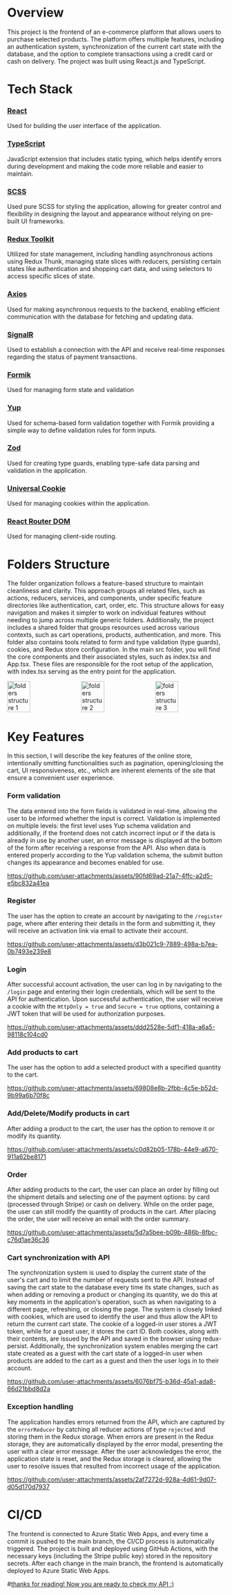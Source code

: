 # Overview
This project is the frontend of an e-commerce platform that allows users to purchase selected products. The platform offers multiple features, including an authentication system, synchronization of the current cart state with the database, and the option to complete transactions using a credit card or cash on delivery. The project was built using React.js and TypeScript.

# Tech Stack
### [React](https://react.dev/)
Used for building the user interface of the application.
### [TypeScript](https://www.typescriptlang.org/)
JavaScript extension that includes static typing, which helps identify errors during development and making the code more reliable and easier to maintain.
### [SCSS](https://sass-lang.com/)
Used pure SCSS for styling the application, allowing for greater control and flexibility in designing the layout and appearance without relying on pre-built UI frameworks.
### [Redux Toolkit](https://redux-toolkit.js.org/)
Utilized for state management, including handling asynchronous actions using Redux Thunk, managing state slices with reducers, persisting certain states like authentication and shopping cart data, and using selectors to access specific slices of state.
### [Axios](https://axios-http.com/)
Used for making asynchronous requests to the backend, enabling efficient communication with the database for fetching and updating data.
### [SignalR](https://dotnet.microsoft.com/en-us/apps/aspnet/signalr)
Used to establish a connection with the API and receive real-time responses regarding the status of payment transactions.
### [Formik](https://formik.org/)
Used for managing form state and validation
### [Yup](https://www.npmjs.com/package/yup)
Used for schema-based form validation together with Formik providing a simple way to define validation rules for form inputs. 
### [Zod](https://zod.dev/)
Used for creating type guards, enabling type-safe data parsing and validation in the application.
### [Universal Cookie](https://www.npmjs.com/package/universal-cookie)
Used for managing cookies within the application.
### [React Router DOM](https://reactrouter.com/en/main)
Used for managing client-side routing.

# Folders Structure
The folder organization follows a feature-based structure to maintain cleanliness and clarity. This approach groups all related files, such as actions, reducers, services, and components, under specific feature directories like authentication, cart, order, etc. This structure allows for easy navigation and makes it simpler to work on individual features without needing to jump across multiple generic folders. Additionally, the project includes a shared folder that groups resources used across various contexts, such as cart operations, products, authentication, and more. This folder also contains tools related to form and type validation (type guards), cookies, and Redux store configuration. In the main src folder, you will find the core components and their associated styles, such as index.tsx and App.tsx. These files are responsible for the root setup of the application, with index.tsx serving as the entry point for the application.

<div style="display: flex; gap: 10px; justify-content: flex-start;">
  <img src="https://github.com/user-attachments/assets/acce84f2-65d2-4a72-b2d5-74f0b9dd7121" alt="folders structure 1" width="33%" align="top">
  <img src="https://github.com/user-attachments/assets/0acef607-85a9-417e-899d-e6cefc4ea9ac" alt="folders structure 2" width="33%" align="top">
  <img src="https://github.com/user-attachments/assets/07265904-5864-4ef1-8500-ff15d317790a" alt="folders structure 3" width="33%" align="top">
</div>

# Key Features

In this section, I will describe the key features of the online store, intentionally omitting functionalities such as pagination, opening/closing the cart, UI responsiveness, etc., which are inherent elements of the site that ensure a convenient user experience.
### Form validation
The data entered into the form fields is validated in real-time, allowing the user to be informed whether the input is correct. Validation is implemented on multiple levels: the first level uses Yup schema validation and additionally, if the frontend does not catch incorrect input or if the data is already in use by another user, an error message is displayed at the bottom of the form after receiving a response from the API. Also when data is entered properly according to the Yup validation schema, the submit button changes its appearance and becomes enabled for use.

https://github.com/user-attachments/assets/90fd69ad-21a7-4ffc-a2d5-e5bc832a41ea

### Register
The user has the option to create an account by navigating to the `/register` page, where after entering their details in the form and submitting it, they will receive an activation link via email to activate their account.

https://github.com/user-attachments/assets/d3b021c9-7889-498a-b7ea-0b7493e239e8

### Login
After successful account activation, the user can log in by navigating to the `/login` page and entering their login credentials, which will be sent to the API for authentication. Upon successful authentication, the user will receive a cookie with the `HttpOnly = true` and `Secure = true` options, containing a JWT token that will be used for authorization purposes.

https://github.com/user-attachments/assets/ddd2528e-5df1-418a-a6a5-98118c104cd0

### Add products to cart
The user has the option to add a selected product with a specified quantity to the cart.

https://github.com/user-attachments/assets/69808e8b-2fbb-4c5e-b52d-9b99a6b70f8c

### Add/Delete/Modify products in cart
After adding a product to the cart, the user has the option to remove it or modify its quantity.

https://github.com/user-attachments/assets/c0d82b05-178b-44e9-a670-911a62be8171

### Order

After adding products to the cart, the user can place an order by filling out the shipment details and selecting one of the payment options: by card (processed through Stripe) or cash on delivery. While on the order page, the user can still modify the quantity of products in the cart. After placing the order, the user will receive an email with the order summary.

https://github.com/user-attachments/assets/5d7a5bee-b09b-486b-8fbc-c76d1ae36c36

### Cart synchronization with API 

The synchronization system is used to display the current state of the user's cart and to limit the number of requests sent to the API. Instead of saving the cart state to the database every time its state changes, such as when adding or removing a product or changing its quantity, we do this at key moments in the application's operation, such as when navigating to a different page, refreshing, or closing the page. The system is closely linked with cookies, which are used to identify the user and thus allow the API to return the current cart state. The cookie of a logged-in user stores a JWT token, while for a guest user, it stores the cart ID. Both cookies, along with their contents, are issued by the API and saved in the browser using redux-persist. Additionally, the synchronization system enables merging the cart state created as a guest with the cart state of a logged-in user when products are added to the cart as a guest and then the user logs in to their account.

https://github.com/user-attachments/assets/6076bf75-b36d-45a1-ada8-66d21bbd8d2a

### Exception handling

The application handles errors returned from the API, which are captured by the `errorReducer` by catching all reducer actions of type `rejected` and storing them in the Redux storage. When errors are present in the Redux storage, they are automatically displayed by the error modal, presenting the user with a clear error message. After the user acknowledges the error, the application state is reset, and the Redux storage is cleared, allowing the user to resolve issues that resulted from incorrect usage of the application.

https://github.com/user-attachments/assets/2af7272d-928a-4d61-9d07-d05d170d7937

# CI/CD
The frontend is connected to Azure Static Web Apps, and every time a commit is pushed to the main branch, the CI/CD process is automatically triggered. The project is built and deployed using GitHub Actions, with the necessary keys (including the Stripe public key) stored in the repository secrets. After each change in the main branch, the frontend is automatically deployed to Azure Static Web Apps.

#[thanks for reading! Now you are ready to check my API :) ](https://github.com/Ksztof/store-api)
